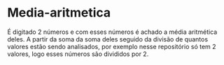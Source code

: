 # Media-aritmetica
É digitado 2 números e com esses números é achado a média aritmética deles. A partir da soma da soma deles seguido da divisão de quantos valores estão sendo analisados, por exemplo nesse repositório só tem 2 valores, logo esses números são divididos por 2.
